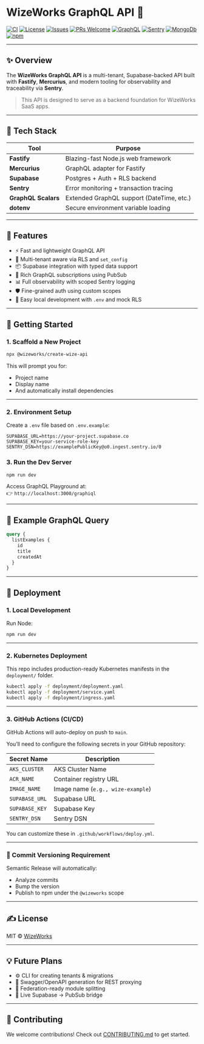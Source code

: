 # WizeWorks GraphQL API 🚀

[![CI](https://img.shields.io/github/actions/workflow/status/wize-works/create-wize-api/publish.yml?label=CI&style=flat-square)](https://github.com/wize-works/create-wize-api/actions/workflows/publish.yml)
[![License](https://img.shields.io/github/license/wize-works/create-wize-api?style=flat-square)](LICENSE)
[![Issues](https://img.shields.io/github/issues/wize-works/create-wize-api?style=flat-square)](https://github.com/wize-works/create-wize-api/issues)
[![PRs Welcome](https://img.shields.io/badge/PRs-welcome-brightgreen.svg?style=flat-square)](https://github.com/wize-works/create-wize-api/pulls)
[![GraphQL](https://img.shields.io/badge/graphql-powered-E10098.svg?style=flat-square&logo=graphql&logoColor=white)](https://graphql.org)
[![Sentry](https://img.shields.io/badge/logged%20with-sentry-orange?style=flat-square&logo=sentry)](https://sentry.io)
[![MongoDb](https://img.shields.io/badge/database-supabase-3ECF8E?style=flat-square&logo=supabase&logoColor=white)](https://supabase.com)
[![npm](https://img.shields.io/npm/v/@wizeworks/create-wize-api?label=npm)](https://www.npmjs.com/package/@wizeworks/create-wize-api)

---

## ✨ Overview

The **WizeWorks GraphQL API** is a multi-tenant, Supabase-backed API built with **Fastify**, **Mercurius**, and modern tooling for observability and traceability via **Sentry**.

> This API is designed to serve as a backend foundation for WizeWorks SaaS apps.

---

## 🔧 Tech Stack

| Tool             | Purpose                                   |
|------------------|-------------------------------------------|
| **Fastify**      | Blazing-fast Node.js web framework        |
| **Mercurius**    | GraphQL adapter for Fastify               |
| **Supabase**     | Postgres + Auth + RLS backend             |
| **Sentry**       | Error monitoring + transaction tracing    |
| **GraphQL Scalars** | Extended GraphQL support (DateTime, etc.) |
| **dotenv**       | Secure environment variable loading       |

---

## 🚀 Features

- ⚡ Fast and lightweight GraphQL API
- 🔐 Multi-tenant aware via RLS and `set_config`
- 📦 Supabase integration with typed data support
- 🧠 Rich GraphQL subscriptions using PubSub
- 📊 Full observability with scoped Sentry logging
- 🛡️ Fine-grained auth using custom scopes
- 🧪 Easy local development with `.env` and mock RLS

---

## 🏁 Getting Started

### 1. Scaffold a New Project

```bash
npx @wizeworks/create-wize-api
```

This will prompt you for:
- Project name
- Display name
- And automatically install dependencies

---

### 2. Environment Setup

Create a `.env` file based on `.env.example`:

```env
SUPABASE_URL=https://your-project.supabase.co
SUPABASE_KEY=your-service-role-key
SENTRY_DSN=https://examplePublicKey@o0.ingest.sentry.io/0
```

### 3. Run the Dev Server

```bash
npm run dev
```

Access GraphQL Playground at:  
👉 `http://localhost:3000/graphiql`

---

## 📡 Example GraphQL Query

```graphql
query {
  listExamples {
    id
    title
    createdAt
  }
}
```

---

## 🚀 Deployment

### 1. Local Development

Run Node:

```bash
npm run dev
```

---

### 2. Kubernetes Deployment

This repo includes production-ready Kubernetes manifests in the `deployment/` folder.

```bash
kubectl apply -f deployment/deployment.yaml
kubectl apply -f deployment/service.yaml
kubectl apply -f deployment/ingress.yaml
```

---

### 3. GitHub Actions (CI/CD)

GitHub Actions will auto-deploy on push to `main`.

You’ll need to configure the following secrets in your GitHub repository:

| Secret Name         | Description                                 |
|---------------------|---------------------------------------------|
| `AKS_CLUSTER`       | AKS Cluster Name                            |
| `ACR_NAME`          | Container registry URL                      |
| `IMAGE_NAME`        | Image name (`e.g., wize-example`)           |
| `SUPABASE_URL`      | Supabase URL                                |
| `SUPABASE_KEY`      | Supabase Key                                |
| `SENTRY_DSN`        | Sentry DSN                                  |

You can customize these in `.github/workflows/deploy.yml`.

---

### 🔁 Commit Versioning Requirement

Semantic Release will automatically:
- Analyze commits
- Bump the version
- Publish to npm under the `@wizeworks` scope

---

## ✍️ License

MIT © [WizeWorks](https://github.com/wize-works)

---

## 💡 Future Plans

- ⚙️ CLI for creating tenants & migrations
- 📘 Swagger/OpenAPI generation for REST proxying
- 🧩 Federation-ready module splitting
- 🔁 Live Supabase → PubSub bridge

---

## 🙏 Contributing

We welcome contributions! Check out [CONTRIBUTING.md](./CONTRIBUTING.md) to get started.

